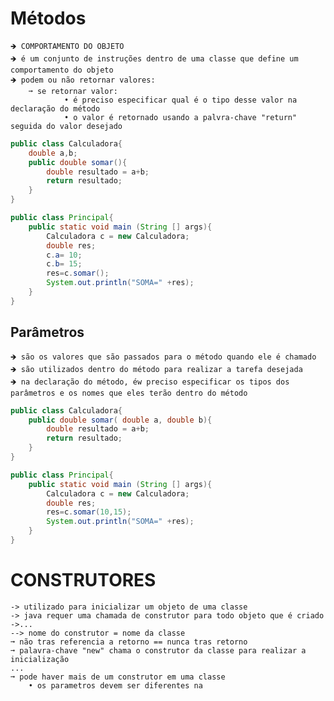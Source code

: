 # Métodos
    🡺 COMPORTAMENTO DO OBJETO
    🡺 é um conjunto de instruções dentro de uma classe que define um comportamento do objeto
    🡺 podem ou não retornar valores:
        ➞ se retornar valor:
                • é preciso especificar qual é o tipo desse valor na declaração do método
                • o valor é retornado usando a palvra-chave "return" seguida do valor desejado
```.java
public class Calculadora{
    double a,b;
    public double somar(){
        double resultado = a+b;
        return resultado;
    }
}

public class Principal{
    public static void main (String [] args){
        Calculadora c = new Calculadora;
        double res;
        c.a= 10;
        c.b= 15;
        res=c.somar();
        System.out.println("SOMA=" +res); 
    }    
}
```
## Parâmetros
    🡺 são os valores que são passados para o método quando ele é chamado
    🡺 são utilizados dentro do método para realizar a tarefa desejada
    🡺 na declaração do método, éw preciso especificar os tipos dos parâmetros e os nomes que eles terão dentro do método
```.java
public class Calculadora{
    public double somar( double a, double b){
        double resultado = a+b;
        return resultado;
    }
}

public class Principal{
    public static void main (String [] args){
        Calculadora c = new Calculadora;
        double res;
        res=c.somar(10,15);
        System.out.println("SOMA=" +res); 
    }    
}
```
        
    
# CONSTRUTORES 

    -> utilizado para inicializar um objeto de uma classe
    -> java requer uma chamada de construtor para todo objeto que é criado
    ->...
    --> nome do construtor = nome da classe
    ➞ não tras referencia a retorno == nunca tras retorno
    ➞ palavra-chave "new" chama o construtor da classe para realizar a inicialização
    ...
    ➞ pode haver mais de um construtor em uma classe 
        • os parametros devem ser diferentes na 

